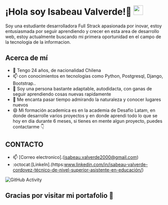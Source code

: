 # ¡Hola soy Isabeau Valverde!💜  <img src="https://raw.githubusercontent.com/iampavangandhi/iampavangandhi/master/gifs/Hi.gif" width="30px">
<p>Soy una estudiante desarrolladora Full Strack apasionada por inovar, estoy entusiasmada por seguir aprendiendo y crecer en esta area de desarrollo web, estoy actualmente buscando mi primera oportunidad en el campo de la tecnologia de la informacion.</p>
<h2>Acerca de mí</h2>

- 👀 Tengo 24 años, de nacionalidad Chilena
- 📫 con conocimientos en tecnologías como Python, Postgresql, Django, Bootstrap..
- 💞️ Soy una persona bastante adaptable, autodidacta, con ganas de seguir aprendiendo cosas nuevas rapidamente
- 🌱 Me encanta pasar tiempo admirando la naturaleza y conocer lugares nuevos 
- 😄 Mi formación academica es en la academia de Desafio Latam, en donde desarrolle varios proyectos y en donde aprendi todo lo que se hoy en dia durante 6 meses, si tienes en mente algun proyecto, puedes contactarme 👇


## CONTACTO
- 📫 [Correo electronico].(isabeau.valverde2000@gmail.com)
- :octocat:[LinkeIn].(https:www.linkedin.com/in/isabeau-valverde-cordovez-técnico-de-nivel-superior-asistente-en-educación/)


![GitHub Activity](https://github-readme-stats.vercel.app/api?username=Xisap1&show_icons=true)

## Gracias por visitar mi portafolio 👻
